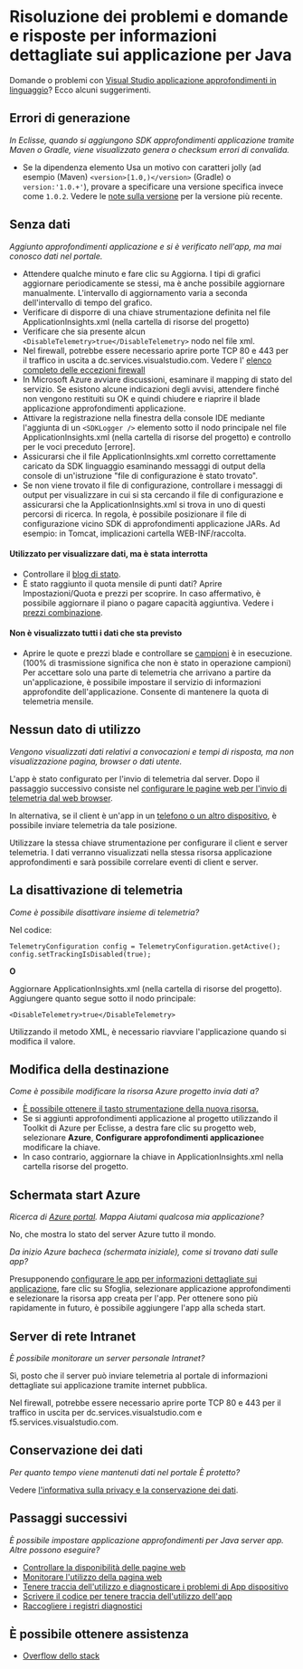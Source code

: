 <properties 
    pageTitle="Risolvere i problemi di applicazione approfondimenti in un progetto web Java" 
    description="Guida alla risoluzione dei: monitoraggio App linguaggio live con informazioni dettagliate sui applicazione." 
    services="application-insights" 
    documentationCenter="java"
    authors="alancameronwills" 
    manager="douge"/>

<tags 
    ms.service="application-insights" 
    ms.workload="tbd" 
    ms.tgt_pltfrm="ibiza" 
    ms.devlang="na" 
    ms.topic="article" 
    ms.date="03/01/2016" 
    ms.author="awills"/>
 
# <a name="troubleshooting-and-q-and-a-for-application-insights-for-java"></a>Risoluzione dei problemi e domande e risposte per informazioni dettagliate sui applicazione per Java

Domande o problemi con [Visual Studio applicazione approfondimenti in linguaggio][java]? Ecco alcuni suggerimenti.


## <a name="build-errors"></a>Errori di generazione

*In Eclisse, quando si aggiungono SDK approfondimenti applicazione tramite Maven o Gradle, viene visualizzato genera o checksum errori di convalida.*

* Se la dipendenza <version> elemento Usa un motivo con caratteri jolly (ad esempio (Maven) `<version>[1.0,)</version>` (Gradle) o `version:'1.0.+'`), provare a specificare una versione specifica invece come `1.0.2`. Vedere le [note sulla versione](https://github.com/Microsoft/ApplicationInsights-Java#release-notes) per la versione più recente.

## <a name="no-data"></a>Senza dati 

*Aggiunto approfondimenti applicazione e si è verificato nell'app, ma mai conosco dati nel portale.*

* Attendere qualche minuto e fare clic su Aggiorna. I tipi di grafici aggiornare periodicamente se stessi, ma è anche possibile aggiornare manualmente. L'intervallo di aggiornamento varia a seconda dell'intervallo di tempo del grafico.
* Verificare di disporre di una chiave strumentazione definita nel file ApplicationInsights.xml (nella cartella di risorse del progetto)
* Verificare che sia presente alcun `<DisableTelemetry>true</DisableTelemetry>` nodo nel file xml.
* Nel firewall, potrebbe essere necessario aprire porte TCP 80 e 443 per il traffico in uscita a dc.services.visualstudio.com. Vedere l' [elenco completo delle eccezioni firewall](app-insights-ip-addresses.md)
* In Microsoft Azure avviare discussioni, esaminare il mapping di stato del servizio. Se esistono alcune indicazioni degli avvisi, attendere finché non vengono restituiti su OK e quindi chiudere e riaprire il blade applicazione approfondimenti applicazione.
* Attivare la registrazione nella finestra della console IDE mediante l'aggiunta di un `<SDKLogger />` elemento sotto il nodo principale nel file ApplicationInsights.xml (nella cartella di risorse del progetto) e controllo per le voci preceduto [errore].
* Assicurarsi che il file ApplicationInsights.xml corretto correttamente caricato da SDK linguaggio esaminando messaggi di output della console di un'istruzione "file di configurazione è stato trovato".
* Se non viene trovato il file di configurazione, controllare i messaggi di output per visualizzare in cui si sta cercando il file di configurazione e assicurarsi che la ApplicationInsights.xml si trova in uno di questi percorsi di ricerca. In regola, è possibile posizionare il file di configurazione vicino SDK di approfondimenti applicazione JARs. Ad esempio: in Tomcat, implicazioni cartella WEB-INF/raccolta.



#### <a name="i-used-to-see-data-but-it-has-stopped"></a>Utilizzato per visualizzare dati, ma è stata interrotta

* Controllare il [blog di stato](http://blogs.msdn.com/b/applicationinsights-status/).
* È stato raggiunto il quota mensile di punti dati? Aprire Impostazioni/Quota e prezzi per scoprire. In caso affermativo, è possibile aggiornare il piano o pagare capacità aggiuntiva. Vedere i [prezzi combinazione](https://azure.microsoft.com/pricing/details/application-insights/).

#### <a name="i-dont-see-all-the-data-im-expecting"></a>Non è visualizzato tutti i dati che sta previsto

* Aprire le quote e prezzi blade e controllare se [campioni](app-insights-sampling.md) è in esecuzione. (100% di trasmissione significa che non è stato in operazione campioni) Per accettare solo una parte di telemetria che arrivano a partire da un'applicazione, è possibile impostare il servizio di informazioni approfondite dell'applicazione. Consente di mantenere la quota di telemetria mensile. 

## <a name="no-usage-data"></a>Nessun dato di utilizzo

*Vengono visualizzati dati relativi a convocazioni e tempi di risposta, ma non visualizzazione pagina, browser o dati utente.*

L'app è stato configurato per l'invio di telemetria dal server. Dopo il passaggio successivo consiste nel [configurare le pagine web per l'invio di telemetria dal web browser][usage].

In alternativa, se il client è un'app in un [telefono o un altro dispositivo][platforms], è possibile inviare telemetria da tale posizione. 

Utilizzare la stessa chiave strumentazione per configurare il client e server telemetria. I dati verranno visualizzati nella stessa risorsa applicazione approfondimenti e sarà possibile correlare eventi di client e server.



## <a name="disabling-telemetry"></a>La disattivazione di telemetria

*Come è possibile disattivare insieme di telemetria?*

Nel codice:

    TelemetryConfiguration config = TelemetryConfiguration.getActive();
    config.setTrackingIsDisabled(true);


**O** 

Aggiornare ApplicationInsights.xml (nella cartella di risorse del progetto). Aggiungere quanto segue sotto il nodo principale:

    <DisableTelemetry>true</DisableTelemetry>

Utilizzando il metodo XML, è necessario riavviare l'applicazione quando si modifica il valore.

## <a name="changing-the-target"></a>Modifica della destinazione

*Come è possibile modificare la risorsa Azure progetto invia dati a?*

* [È possibile ottenere il tasto strumentazione della nuova risorsa.][java]
* Se si aggiunti approfondimenti applicazione al progetto utilizzando il Toolkit di Azure per Eclisse, a destra fare clic su progetto web, selezionare **Azure**, **Configurare approfondimenti applicazione**e modificare la chiave.
* In caso contrario, aggiornare la chiave in ApplicationInsights.xml nella cartella risorse del progetto.


## <a name="the-azure-start-screen"></a>Schermata start Azure

*Ricerca di [Azure portal](https://portal.azure.com). Mappa Aiutami qualcosa mia applicazione?*

No, che mostra lo stato del server Azure tutto il mondo.

*Da inizio Azure bacheca (schermata iniziale), come si trovano dati sulle app?*

Presupponendo [configurare le app per informazioni dettagliate sui applicazione][java], fare clic su Sfoglia, selezionare applicazione approfondimenti e selezionare la risorsa app creata per l'app. Per ottenere sono più rapidamente in futuro, è possibile aggiungere l'app alla scheda start.

## <a name="intranet-servers"></a>Server di rete Intranet

*È possibile monitorare un server personale Intranet?*

Sì, posto che il server può inviare telemetria al portale di informazioni dettagliate sui applicazione tramite internet pubblica. 

Nel firewall, potrebbe essere necessario aprire porte TCP 80 e 443 per il traffico in uscita per dc.services.visualstudio.com e f5.services.visualstudio.com.

## <a name="data-retention"></a>Conservazione dei dati 

*Per quanto tempo viene mantenuti dati nel portale È protetto?*

Vedere [l'informativa sulla privacy e la conservazione dei dati][data].

## <a name="next-steps"></a>Passaggi successivi

*È possibile impostare applicazione approfondimenti per Java server app. Altre possono eseguire?*

* [Controllare la disponibilità delle pagine web][availability]
* [Monitorare l'utilizzo della pagina web][usage]
* [Tenere traccia dell'utilizzo e diagnosticare i problemi di App dispositivo][platforms]
* [Scrivere il codice per tenere traccia dell'utilizzo dell'app][track]
* [Raccogliere i registri diagnostici][javalogs]


## <a name="get-help"></a>È possibile ottenere assistenza

* [Overflow dello stack](http://stackoverflow.com/questions/tagged/ms-application-insights)

<!--Link references-->

[availability]: app-insights-monitor-web-app-availability.md
[data]: app-insights-data-retention-privacy.md
[java]: app-insights-java-get-started.md
[javalogs]: app-insights-java-trace-logs.md
[platforms]: app-insights-platforms.md
[track]: app-insights-api-custom-events-metrics.md
[usage]: app-insights-web-track-usage.md

 